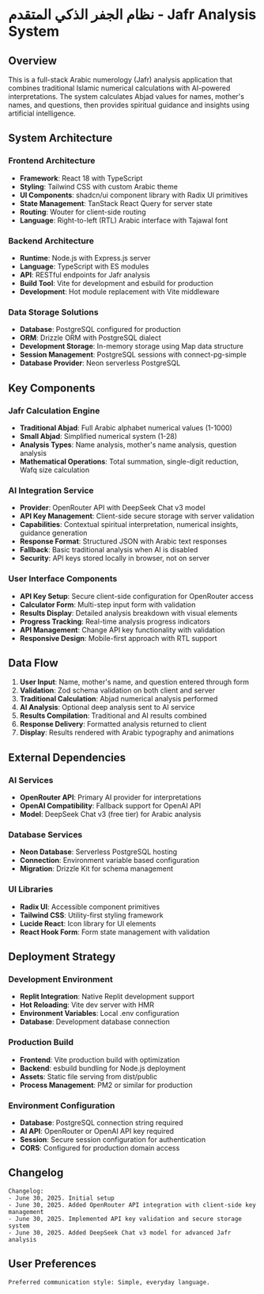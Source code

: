 # نظام الجفر الذكي المتقدم - Jafr Analysis System

## Overview

This is a full-stack Arabic numerology (Jafr) analysis application that combines traditional Islamic numerical calculations with AI-powered interpretations. The system calculates Abjad values for names, mother's names, and questions, then provides spiritual guidance and insights using artificial intelligence.

## System Architecture

### Frontend Architecture
- **Framework**: React 18 with TypeScript
- **Styling**: Tailwind CSS with custom Arabic theme
- **UI Components**: shadcn/ui component library with Radix UI primitives
- **State Management**: TanStack React Query for server state
- **Routing**: Wouter for client-side routing
- **Language**: Right-to-left (RTL) Arabic interface with Tajawal font

### Backend Architecture
- **Runtime**: Node.js with Express.js server
- **Language**: TypeScript with ES modules
- **API**: RESTful endpoints for Jafr analysis
- **Build Tool**: Vite for development and esbuild for production
- **Development**: Hot module replacement with Vite middleware

### Data Storage Solutions
- **Database**: PostgreSQL configured for production
- **ORM**: Drizzle ORM with PostgreSQL dialect
- **Development Storage**: In-memory storage using Map data structure
- **Session Management**: PostgreSQL sessions with connect-pg-simple
- **Database Provider**: Neon serverless PostgreSQL

## Key Components

### Jafr Calculation Engine
- **Traditional Abjad**: Full Arabic alphabet numerical values (1-1000)
- **Small Abjad**: Simplified numerical system (1-28)
- **Analysis Types**: Name analysis, mother's name analysis, question analysis
- **Mathematical Operations**: Total summation, single-digit reduction, Wafq size calculation

### AI Integration Service
- **Provider**: OpenRouter API with DeepSeek Chat v3 model
- **API Key Management**: Client-side secure storage with server validation
- **Capabilities**: Contextual spiritual interpretation, numerical insights, guidance generation
- **Response Format**: Structured JSON with Arabic text responses
- **Fallback**: Basic traditional analysis when AI is disabled
- **Security**: API keys stored locally in browser, not on server

### User Interface Components
- **API Key Setup**: Secure client-side configuration for OpenRouter access
- **Calculator Form**: Multi-step input form with validation
- **Results Display**: Detailed analysis breakdown with visual elements
- **Progress Tracking**: Real-time analysis progress indicators
- **API Management**: Change API key functionality with validation
- **Responsive Design**: Mobile-first approach with RTL support

## Data Flow

1. **User Input**: Name, mother's name, and question entered through form
2. **Validation**: Zod schema validation on both client and server
3. **Traditional Calculation**: Abjad numerical analysis performed
4. **AI Analysis**: Optional deep analysis sent to AI service
5. **Results Compilation**: Traditional and AI results combined
6. **Response Delivery**: Formatted analysis returned to client
7. **Display**: Results rendered with Arabic typography and animations

## External Dependencies

### AI Services
- **OpenRouter API**: Primary AI provider for interpretations
- **OpenAI Compatibility**: Fallback support for OpenAI API
- **Model**: DeepSeek Chat v3 (free tier) for Arabic analysis

### Database Services
- **Neon Database**: Serverless PostgreSQL hosting
- **Connection**: Environment variable based configuration
- **Migration**: Drizzle Kit for schema management

### UI Libraries
- **Radix UI**: Accessible component primitives
- **Tailwind CSS**: Utility-first styling framework
- **Lucide React**: Icon library for UI elements
- **React Hook Form**: Form state management with validation

## Deployment Strategy

### Development Environment
- **Replit Integration**: Native Replit development support
- **Hot Reloading**: Vite dev server with HMR
- **Environment Variables**: Local .env configuration
- **Database**: Development database connection

### Production Build
- **Frontend**: Vite production build with optimization
- **Backend**: esbuild bundling for Node.js deployment
- **Assets**: Static file serving from dist/public
- **Process Management**: PM2 or similar for production

### Environment Configuration
- **Database**: PostgreSQL connection string required
- **AI API**: OpenRouter or OpenAI API key required
- **Session**: Secure session configuration for authentication
- **CORS**: Configured for production domain access

## Changelog

```
Changelog:
- June 30, 2025. Initial setup
- June 30, 2025. Added OpenRouter API integration with client-side key management
- June 30, 2025. Implemented API key validation and secure storage system
- June 30, 2025. Added DeepSeek Chat v3 model for advanced Jafr analysis
```

## User Preferences

```
Preferred communication style: Simple, everyday language.
```